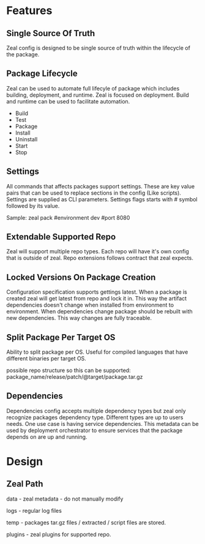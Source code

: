 # Features

## Single Source Of Truth

Zeal config is designed to be single source of truth within the lifecycle of the package.

## Package Lifecycle

Zeal can be used to automate full lifecyle of package which includes building,
deployment, and runtime. Zeal is focused on deployment. Build and runtime
can be used to facilitate automation.

* Build
* Test
* Package
* Install
* Uninstall
* Start
* Stop

## Settings

All commands that affects packages support settings. These are key value pairs
that can be used to replace sections in the config (Like scripts). Settings are
supplied as CLI parameters. Settings flags starts with # symbol followed by its value.

Sample:
zeal pack #environment dev #port 8080

## Extendable Supported Repo

Zeal will support multiple repo types. Each repo will have it's own config that
is outside of zeal. Repo extensions follows contract that zeal expects.

## Locked Versions On Package Creation

Configuration specification supports gettings latest. When a package is created zeal will
get latest from repo and lock it in. This way the artifact dependencies doesn't change
when installed from environment to environment. When dependencies change package should be rebuilt with new dependencies. This way changes are fully traceable.

## Split Package Per Target OS

Ability to split package per OS. Useful for compiled languages that have different binaries per target OS.

possible repo structure so this can be supported:
package_name/release/patch/@target/package.tar.gz

## Dependencies

Dependencies config accepts multiple dependency types but zeal only recognize packages
dependency type. Different types are up to users needs. One use case is having service
dependencies. This metadata can be used by deployment orchestrator to ensure services
that the package depends on are up and running.

# Design

## Zeal Path

data - zeal metadata - do not manually modify 

logs - regular log files

temp - packages tar.gz files / extracted / script files are stored.

plugins - zeal plugins for supported repo.